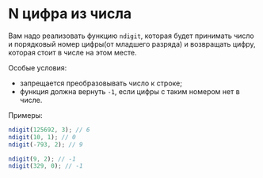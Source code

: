 # N цифра из числа

Вам надо реализовать функцию `ndigit`, которая будет принимать число и порядковый номер цифры(от младшего разряда) и возвращать цифру, которая стоит в числе на этом месте.

Особые условия:
- запрещается преобразовывать число к строке;
- функция должна вернуть `-1`, если цифры с таким номером нет в числе.

Примеры:

```javascript
ndigit(125692, 3); // 6
ndigit(10, 1); // 0
ndigit(-793, 2); // 9

ndigit(9, 2); // -1
ndigit(329, 0); // -1
```
